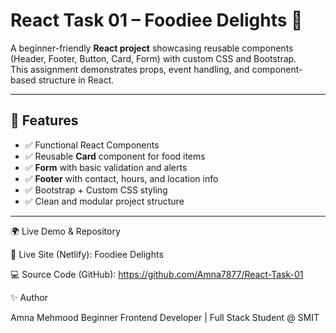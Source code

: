 # React Task 01 – Foodiee Delights 🍴

A beginner-friendly **React project** showcasing reusable components (Header, Footer, Button, Card, Form) with custom CSS and Bootstrap.  
This assignment demonstrates props, event handling, and component-based structure in React.  

---

## 🚀 Features
- ✅ Functional React Components  
- ✅ Reusable **Card** component for food items  
- ✅ **Form** with basic validation and alerts  
- ✅ **Footer** with contact, hours, and location info  
- ✅ Bootstrap + Custom CSS styling  
- ✅ Clean and modular project structure  

---
🌍 Live Demo & Repository

🔗 Live Site (Netlify): Foodiee Delights

💻 Source Code (GitHub): https://github.com/Amna7877/React-Task-01

✨ Author

Amna Mehmood
Beginner Frontend Developer | Full Stack Student @ SMIT
